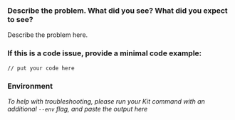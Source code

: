 ### **Describe the problem. What did you see? What did you expect to see?**

Describe the problem here.

### **If this is a code issue, provide a minimal code example:**

```kit
// put your code here
```

### **Environment**

*To help with troubleshooting, please run your Kit command with an additional `--env` flag, and paste the output here*
